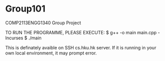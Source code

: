 # Group101
COMP2113ENGG1340 Group Project

TO RUN THE PROGRAMME, PLEASE EXECUTE: 
$ g++ -o main main.cpp -lncurses
$ ./main

This is definately avaible on SSH cs.hku.hk server.
If it is running in your own local environment, it may prompt error.
